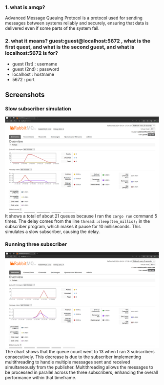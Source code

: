### 1. what is amqp?
Advanced Message Queuing Protocol is a protocol used for sending messages between systems reliably and securely, ensuring that data is delivered even if some parts of the system fail.

### 2. what it means? guest:guest@localhost:5672 , what is the first quest, and what is the second guest, and what is localhost:5672 is for? 
- guest (1st) : username
- guest (2nd) : password
- localhost : hostname
- 5672 : port

## Screenshots
### Slow subscriber simulation
![Slow subscriber simulation](assets/image1.png)
It shows a total of about 21 queues because I ran the `cargo run` command 5 times. The delay comes from the line `thread::sleep(ten_millis);` in the subscriber program, which makes it pause for 10 milliseconds. This simulates a slow subscriber, causing the delay.

### Running three subscriber
![Running three subscriber](assets/image2.png)
The chart shows that the queue count went to 13 when I ran 3 subscribers consecutively. This decrease is due to the subscriber implementing multithreading to handle multiple messages sent and received simultaneously from the publisher. Multithreading allows the messages to be processed in parallel across the three subscribers, enhancing the overall performance within that timeframe. 